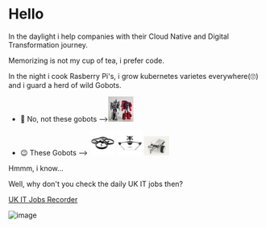 # Hello

In the daylight i help companies with their Cloud Native and Digital Transformation journey.

Memorizing is not my cup of tea, i prefer code.

In the night i cook Rasberry Pi's, i grow kubernetes varietes everywhere(🙄) and i guard a herd of wild Gobots.

- 🤔 No, not these gobots -->![photo](assets/gobots.jpg)

- 😉 These Gobots -->
  ![photo](assets/gobot1.jpg)
  ![photo](assets/gobot2.jpg)
  ![photo](assets/gobot3.jpg)

Hmmm, i know...

Well, why don't you check the daily UK IT jobs then?

[UK IT Jobs Recorder](https://github.com/J0hn-B/bash_scraper)

![image](https://img.shields.io/badge/LinkedIn-0077B5?style=for-the-badge&logo=linkedin&logoColor=white)
